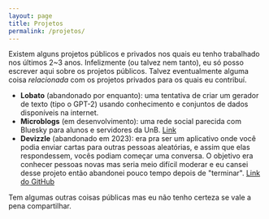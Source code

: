 ```yaml
---
layout: page
title: Projetos
permalink: /projetos/
---
```


Existem alguns projetos públicos e privados nos quais eu tenho trabalhado nos últimos 2~3 anos. Infelizmente (ou talvez nem tanto), eu só posso escrever aqui sobre os projetos públicos. Talvez eventualmente alguma coisa _relacionada_ com os projetos privados para os quais eu contribuí.

* **Lobato** (abandonado por enquanto): uma tentativa de criar um gerador de texto (tipo o GPT-2) usando conhecimento e conjuntos de dados disponíveis na internet.
* **Microblogs** (em desenvolvimento): uma rede social parecida com Bluesky para alunos e servidores da UnB. [Link](https://microblogs.com.br)
* **Devizzle** (abandonado em 2023): era pra ser um aplicativo onde você podia enviar cartas para outras pessoas aleatórias, e assim que elas respondessem, vocês podiam começar uma conversa. O objetivo era conhecer pessoas novas mas seria meio difícil moderar e eu cansei desse projeto então abandonei pouco tempo depois de "terminar". [Link do GitHub](https://github.com/wesley950/devizzle)

Tem algumas outras coisas públicas mas eu não tenho certeza se vale a pena compartilhar.
